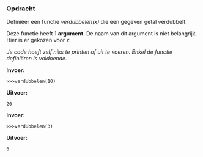### Opdracht

Definiëer een functie *verdubbelen(x)* die een gegeven getal verdubbelt.

Deze functie heeft 1 **argument**. De naam van dit argument is niet belangrijk. Hier is er gekozen voor *x*.

*Je code hoeft zelf niks te printen of uit te voeren. Enkel de functie definiëren is voldoende.*

**Invoer:**

    >>>verdubbelen(10)


**Uitvoer:**

    20

**Invoer:**

    >>>verdubbelen(3)


**Uitvoer:**

    6
